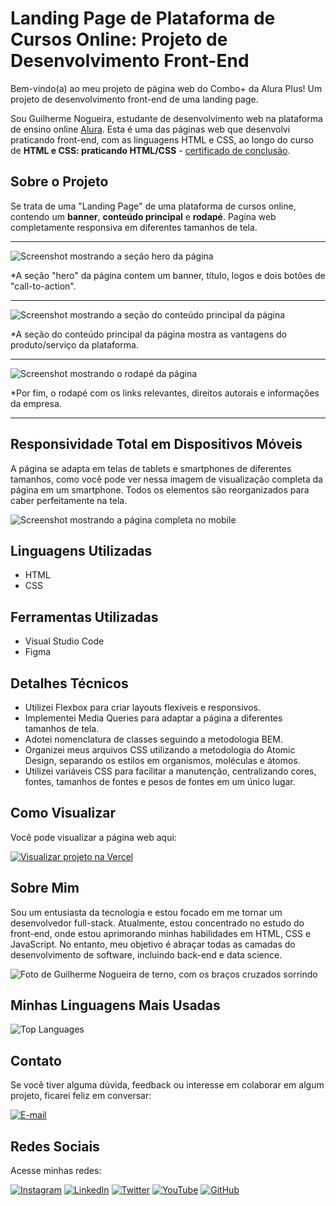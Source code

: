 # Landing Page de Plataforma de Cursos Online: Projeto de Desenvolvimento Front-End
Bem-vindo(a) ao meu projeto de página web do Combo+ da Alura Plus! Um projeto de desenvolvimento front-end de uma landing page.

Sou Guilherme Nogueira, estudante de desenvolvimento web na plataforma de ensino online [Alura](https://www.alura.com.br/). Esta é uma das páginas web que desenvolvi praticando front-end, com as linguagens HTML e CSS, ao longo do curso de **HTML e CSS: praticando HTML/CSS** - [certificado de conclusão](https://cursos.alura.com.br/certificate/54548af3-cc41-4c13-8431-6ddcca843476?lang=pt_BR).

## Sobre o Projeto

Se trata de uma "Landing Page" de uma plataforma de cursos online, contendo um **banner**, **conteúdo principal** e **rodapé**. Pagína web completamente responsiva em diferentes tamanhos de tela.

---

<img src="./assets/readme/chrome-capture-2023-7-20-desktop.png" alt="Screenshot mostrando a seção hero da página">

*A seção "hero" da página contem um banner, título, logos e dois botões de "call-to-action".

---

<img src="./assets/readme/chrome-capture-2023-7-20-desktop-content.png" alt="Screenshot mostrando a seção do conteúdo principal da página">

*A seção do conteúdo principal da página mostra as vantagens do produto/serviço da plataforma.

---

<img src="./assets/readme/chrome-capture-2023-7-20-desktop-footer.png" alt="Screenshot mostrando o rodapé da página">

*Por fim, o rodapé com os links relevantes, direitos autorais e informações da empresa.

---

## Responsividade Total em Dispositivos Móveis

A página se adapta em telas de tablets e smartphones de diferentes tamanhos, como você pode ver nessa imagem de visualização completa da página em um smartphone. Todos os elementos são reorganizados para caber perfeitamente na tela.

<img src="./assets/readme/screencapture-127-0-0-1-3000-index-html-2023-08-20-02_26_05.png" alt="Screenshot mostrando a página completa no mobile">

## Linguagens Utilizadas

* HTML
* CSS

## Ferramentas Utilizadas

* Visual Studio Code
* Figma

## Detalhes Técnicos

- Utilizei Flexbox para criar layouts flexíveis e responsivos.
- Implementei Media Queries para adaptar a página a diferentes tamanhos de tela.
- Adotei nomenclatura de classes seguindo a metodologia BEM.
- Organizei meus arquivos CSS utilizando a metodologia do Atomic Design, separando os estilos em organismos, moléculas e átomos.
- Utilizei variáveis CSS para facilitar a manutenção, centralizando cores, fontes, tamanhos de fontes e pesos de fontes em um único lugar.

## Como Visualizar

Você pode visualizar a página web aqui: 

[![Visualizar projeto na Vercel](https://img.shields.io/badge/Vercel%20Page-Visualizar%20a%20página-blue?style=flat-square&logo=vercel&logoColor=white&link=https://alura-plus-rose-two.vercel.app/)](https://alura-plus-rose-two.vercel.app/)

## Sobre Mim

Sou um entusiasta da tecnologia e estou focado em me tornar um desenvolvedor full-stack. Atualmente, estou concentrado no estudo do front-end, 
onde estou aprimorando minhas habilidades em HTML, CSS e JavaScript. No entanto, meu objetivo é abraçar todas as camadas do desenvolvimento de 
software, incluindo back-end e data science.

<img src="./assets/readme/Perfil-Gui.png" alt="Foto de Guilherme Nogueira de terno, com os braços cruzados sorrindo">

## Minhas Linguagens Mais Usadas

![Top Languages](https://github-readme-stats.vercel.app/api/top-langs/?username=guinogueira2202&layout=compact)

## Contato

Se você tiver alguma dúvida, feedback ou interesse em colaborar em algum projeto, ficarei feliz em conversar: 

[![E-mail](https://img.shields.io/badge/Contato%20via%20E--mail-guinogueira2202%40hotmail.com-blue)](mailto:guinogueira2202@hotmail.com)

## Redes Sociais 
Acesse minhas redes:

[![Instagram](https://img.shields.io/badge/Instagram-guinogueira2202-purple)](https://www.instagram.com/guinogueira2202/) [![LinkedIn](https://img.shields.io/badge/LinkedIn-guinogueira2202-blue)](https://www.linkedin.com/in/guinogueira2202/) [![Twitter](https://img.shields.io/badge/Twitter-guinogueira2202-lightblue)](https://twitter.com/guinogueira2202) [![YouTube](https://img.shields.io/badge/YouTube-guinogueira2202-red)](https://www.youtube.com/channel/UCEfL_pp3h8Ul-LIL1C4o34w) [![GitHub](https://img.shields.io/badge/GitHub-guinogueira2202-darkgreen)](https://github.com/guinogueira2202)
